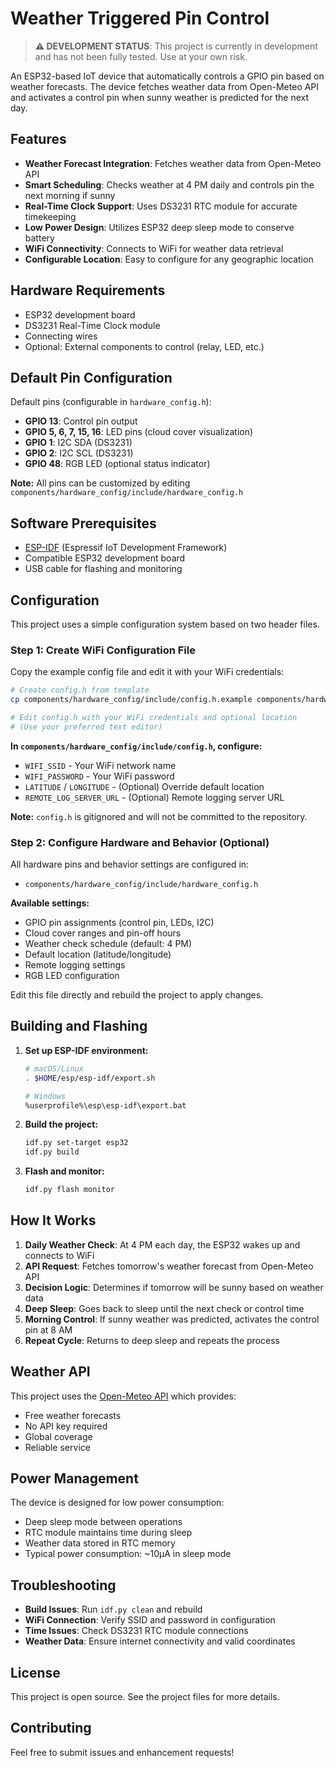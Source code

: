 # Weather Triggered Pin Control

> **⚠️ DEVELOPMENT STATUS**: This project is currently in development and has not been fully tested. Use at your own risk.

An ESP32-based IoT device that automatically controls a GPIO pin based on weather forecasts. The device fetches weather data from Open-Meteo API and activates a control pin when sunny weather is predicted for the next day.

## Features

- **Weather Forecast Integration**: Fetches weather data from Open-Meteo API
- **Smart Scheduling**: Checks weather at 4 PM daily and controls pin the next morning if sunny
- **Real-Time Clock Support**: Uses DS3231 RTC module for accurate timekeeping
- **Low Power Design**: Utilizes ESP32 deep sleep mode to conserve battery
- **WiFi Connectivity**: Connects to WiFi for weather data retrieval
- **Configurable Location**: Easy to configure for any geographic location

## Hardware Requirements

- ESP32 development board
- DS3231 Real-Time Clock module
- Connecting wires
- Optional: External components to control (relay, LED, etc.)

## Default Pin Configuration

Default pins (configurable in `hardware_config.h`):

- **GPIO 13**: Control pin output
- **GPIO 5, 6, 7, 15, 16**: LED pins (cloud cover visualization)
- **GPIO 1**: I2C SDA (DS3231)
- **GPIO 2**: I2C SCL (DS3231)
- **GPIO 48**: RGB LED (optional status indicator)

**Note:** All pins can be customized by editing `components/hardware_config/include/hardware_config.h`

## Software Prerequisites

- [ESP-IDF](https://docs.espressif.com/projects/esp-idf/en/latest/esp32/get-started/index.html) (Espressif IoT Development Framework)
- Compatible ESP32 development board
- USB cable for flashing and monitoring

## Configuration

This project uses a simple configuration system based on two header files.

### Step 1: Create WiFi Configuration File

Copy the example config file and edit it with your WiFi credentials:

```bash
# Create config.h from template
cp components/hardware_config/include/config.h.example components/hardware_config/include/config.h

# Edit config.h with your WiFi credentials and optional location
# (Use your preferred text editor)
```

**In `components/hardware_config/include/config.h`, configure:**
- `WIFI_SSID` - Your WiFi network name
- `WIFI_PASSWORD` - Your WiFi password
- `LATITUDE` / `LONGITUDE` - (Optional) Override default location
- `REMOTE_LOG_SERVER_URL` - (Optional) Remote logging server URL

**Note:** `config.h` is gitignored and will not be committed to the repository.

### Step 2: Configure Hardware and Behavior (Optional)

All hardware pins and behavior settings are configured in:
- `components/hardware_config/include/hardware_config.h`

**Available settings:**
- GPIO pin assignments (control pin, LEDs, I2C)
- Cloud cover ranges and pin-off hours
- Weather check schedule (default: 4 PM)
- Default location (latitude/longitude)
- Remote logging settings
- RGB LED configuration

Edit this file directly and rebuild the project to apply changes.

## Building and Flashing

1. **Set up ESP-IDF environment:**
   ```bash
   # macOS/Linux
   . $HOME/esp/esp-idf/export.sh

   # Windows
   %userprofile%\esp\esp-idf\export.bat
   ```

2. **Build the project:**
   ```bash
   idf.py set-target esp32
   idf.py build
   ```

3. **Flash and monitor:**
   ```bash
   idf.py flash monitor
   ```

## How It Works

1. **Daily Weather Check**: At 4 PM each day, the ESP32 wakes up and connects to WiFi
2. **API Request**: Fetches tomorrow's weather forecast from Open-Meteo API
3. **Decision Logic**: Determines if tomorrow will be sunny based on weather data
4. **Deep Sleep**: Goes back to sleep until the next check or control time
5. **Morning Control**: If sunny weather was predicted, activates the control pin at 8 AM
6. **Repeat Cycle**: Returns to deep sleep and repeats the process

## Weather API

This project uses the [Open-Meteo API](https://open-meteo.com/) which provides:
- Free weather forecasts
- No API key required
- Global coverage
- Reliable service

## Power Management

The device is designed for low power consumption:
- Deep sleep mode between operations
- RTC module maintains time during sleep
- Weather data stored in RTC memory
- Typical power consumption: ~10µA in sleep mode

## Troubleshooting

- **Build Issues**: Run `idf.py clean` and rebuild
- **WiFi Connection**: Verify SSID and password in configuration
- **Time Issues**: Check DS3231 RTC module connections
- **Weather Data**: Ensure internet connectivity and valid coordinates

## License

This project is open source. See the project files for more details.

## Contributing

Feel free to submit issues and enhancement requests!